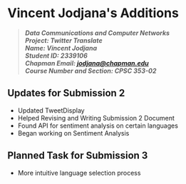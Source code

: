 # Vincent Jodjana's Additions
> __*Data Communications and Computer Networks*__\
> __*Project: Twitter Translate*__\
> __*Name: Vincent Jodjana*__\
> __*Student ID: 2339106*__\
> __*Chapman Email: jodjana@chapman.edu*__\
> __*Course Number and Section: CPSC 353-02*__

## Updates for Submission 2
* Updated TweetDisplay
* Helped Revising and Writing Submission 2 Document
* Found API for sentiment analysis on certain languages 
* Began working on Sentiment Analysis

## Planned Task for Submission 3
* More intuitive language selection process